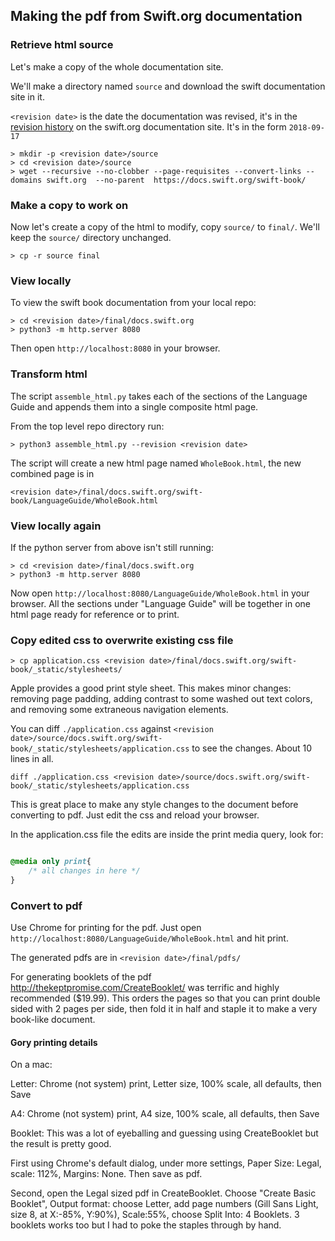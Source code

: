 ## Making the pdf from Swift.org documentation

### Retrieve html source

Let's make a copy of the whole documentation site. 

We'll make a directory named `source` and download the swift documentation site in it.

`<revision date>` is the date the documentation was revised, it's in the [revision history](https://docs.swift.org/swift-book/RevisionHistory/RevisionHistory.html) on the swift.org documentation site. It's in the form `2018-09-17`

```
> mkdir -p <revision date>/source
> cd <revision date>/source
> wget --recursive --no-clobber --page-requisites --convert-links --domains swift.org  --no-parent  https://docs.swift.org/swift-book/
```

### Make a copy to work on

Now let's create a copy of the html to modify, copy `source/` to `final/`. We'll keep the `source/` directory unchanged.

```
> cp -r source final
```
### View locally

To view the swift book documentation from your local repo:

```
> cd <revision date>/final/docs.swift.org
> python3 -m http.server 8080
```
Then open  `http://localhost:8080` in your browser. 

### Transform html

The script `assemble_html.py` takes each of the sections of the Language Guide and appends them into a single composite html page.

From the top level repo directory run:


```
> python3 assemble_html.py --revision <revision date>
```

The script will create a new html page named `WholeBook.html`, the new combined page is in 

`<revision date>/final/docs.swift.org/swift-book/LanguageGuide/WholeBook.html`

### View locally again 

If the python server from above isn't still running:

```
> cd <revision date>/final/docs.swift.org
> python3 -m http.server 8080
```

Now open `http://localhost:8080/LanguageGuide/WholeBook.html` in your browser. All the sections under "Language Guide" will be together in one html page ready for reference or to print. 

### Copy edited css to overwrite existing css file

```
> cp application.css <revision date>/final/docs.swift.org/swift-book/_static/stylesheets/
```

Apple provides a good print style sheet. This makes minor changes: removing page padding, adding contrast to some washed out text colors, and removing some extraneous navigation elements.

You can diff `./application.css` against `<revision date>/source/docs.swift.org/swift-book/_static/stylesheets/application.css` to see the changes. About 10 lines in all.

```
diff ./application.css <revision date>/source/docs.swift.org/swift-book/_static/stylesheets/application.css
```
This is great place to make any style changes to the document before converting to pdf. Just edit the css and reload your browser.

In the application.css file the edits are inside the print media query, look for:
```css

@media only print{
    /* all changes in here */
}

```

### Convert to pdf

Use Chrome for printing for the pdf. Just open `http://localhost:8080/LanguageGuide/WholeBook.html` and hit print. 

The generated pdfs are in `<revision date>/final/pdfs/`

For generating booklets of the pdf http://thekeptpromise.com/CreateBooklet/ was terrific and highly recommended ($19.99). This orders the pages so that you can print double sided with 2 pages per side, then fold it in half and staple it to make a very book-like document.

#### Gory printing details

On a mac:

Letter: Chrome (not system) print, Letter size, 100% scale, all defaults, then Save

A4: Chrome (not system) print, A4 size, 100% scale, all defaults, then Save

Booklet: This was a lot of eyeballing and guessing using CreateBooklet but the result is pretty good.

First using Chrome's default dialog, under more settings, Paper Size: Legal, scale: 112%, Margins: None. Then save as pdf.

Second, open the Legal sized pdf in CreateBooklet. Choose "Create Basic Booklet", Output format: choose Letter, add page numbers (Gill Sans Light, size 8, at X:-85%, Y:90%), Scale:55%, choose Split Into: 4 Booklets. 3 booklets works too but I had to poke the staples through by hand.







